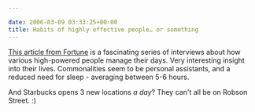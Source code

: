 ```yaml
---

date: 2006-03-09 03:33:25+00:00
title: Habits of highly effective people… or something
---
```


[This article from Fortune](http://money.cnn.com/2006/03/02/news/newsmakers/howiwork_fortune_032006/index.htm) is a fascinating series of interviews about how various high-powered people manage their days.  Very interesting insight into their lives. Commonalities seem to be personal assistants, and a reduced need for sleep - averaging between 5-6 hours.

And Starbucks opens 3 new locations _a day_?  They can't all be on Robson Street.  :)
